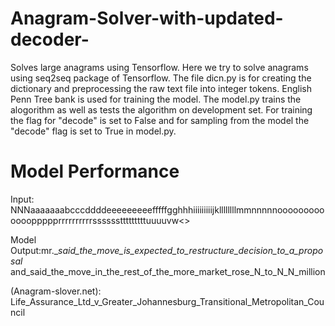# Anagram-Solver-with-updated-decoder-
Solves large anagrams using Tensorflow. Here we try to solve anagrams using seq2seq package of Tensorflow. The file dicn.py is for creating the dictionary and preprocessing the raw text file into integer tokens. English Penn Tree bank is used for training the model. The model.py trains the alogorithm as well as tests the algorithm on development set. For training the flag for "decode" is set to False and for sampling from the model the "decode" flag is set to True in model.py.






# Model Performance
Input: NNNaaaaaaabcccddddeeeeeeeeefffffgghhhiiiiiiiiijkllllllllmmnnnnnoooooooooooooppppprrrrrrrrrrsssssstttttttttuuuuvw<>

Model Output:mr._<unk>_said_the_move_is_expected_to_restructure_decision_to_a_proposal_
and_said_the_move_in_the_rest_of_the_more_market_rose_N_to_N_N_million
  
(Anagram-slover.net): Life_Assurance_Ltd_v_Greater_Johannesburg_Transitional_Metropolitan_Council
